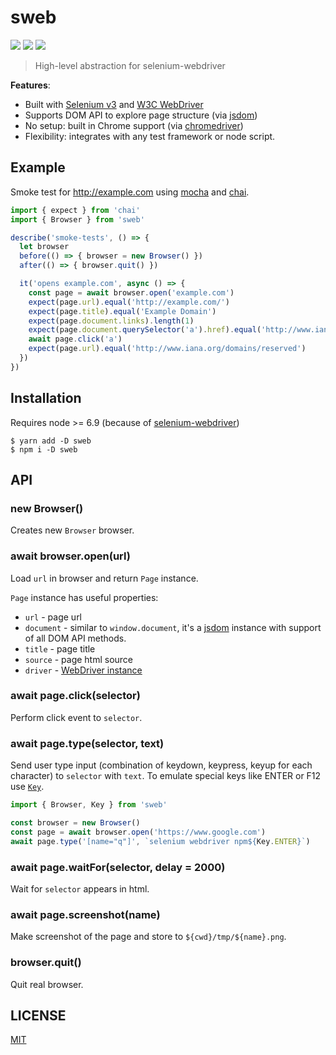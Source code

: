 # sweb

[![](https://travis-ci.org/alekseykulikov/sweb.png)](https://travis-ci.org/alekseykulikov/sweb)
[![](https://img.shields.io/npm/v/sweb.svg)](https://npmjs.org/package/sweb)
[![](https://img.shields.io/badge/code%20style-standard-brightgreen.svg)](http://standardjs.com/)

> High-level abstraction for selenium-webdriver

**Features**:
- Built with [Selenium v3](https://seleniumhq.wordpress.com/2016/10/13/selenium-3-0-out-now/) and [W3C WebDriver](https://www.w3.org/TR/webdriver/)
- Supports DOM API to explore page structure (via [jsdom](https://github.com/tmpvar/jsdom))
- No setup: built in Chrome support (via [chromedriver](https://github.com/giggio/node-chromedriver))
- Flexibility: integrates with any test framework or node script.

## Example

Smoke test for http://example.com
using [mocha](https://mochajs.org/) and [chai](http://chaijs.com/).

```js
import { expect } from 'chai'
import { Browser } from 'sweb'

describe('smoke-tests', () => {
  let browser
  before(() => { browser = new Browser() })
  after(() => { browser.quit() })

  it('opens example.com', async () => {
    const page = await browser.open('example.com')
    expect(page.url).equal('http://example.com/')
    expect(page.title).equal('Example Domain')
    expect(page.document.links).length(1)
    expect(page.document.querySelector('a').href).equal('http://www.iana.org/domains/example')
    await page.click('a')
    expect(page.url).equal('http://www.iana.org/domains/reserved')
  })
})
```

## Installation

Requires node >= 6.9 (because of [selenium-webdriver](https://www.npmjs.com/package/selenium-webdriver#projected-support-schedule))

    $ yarn add -D sweb
    $ npm i -D sweb

## API

### new Browser()

Creates new `Browser` browser.

### await browser.open(url)

Load `url` in browser and return `Page` instance.

`Page` instance has useful properties:
- `url` - page url
- `document` - similar to `window.document`, it's a [jsdom](https://github.com/tmpvar/jsdom) instance with support of all DOM API methods.
- `title` - page title
- `source` - page html source
- `driver` - [WebDriver instance](http://seleniumhq.github.io/selenium/docs/api/javascript/module/selenium-webdriver/lib/webdriver_exports_WebDriver.html)

### await page.click(selector)

Perform click event to `selector`.

### await page.type(selector, text)

Send user type input (combination of keydown, keypress, keyup for each character) to `selector` with `text`.
To emulate special keys like ENTER or F12 use [`Key`](http://seleniumhq.github.io/selenium/docs/api/javascript/module/selenium-webdriver/index_exports_Key.html).

```js
import { Browser, Key } from 'sweb'

const browser = new Browser()
const page = await browser.open('https://www.google.com')
await page.type('[name="q"]', `selenium webdriver npm${Key.ENTER}`)
```

### await page.waitFor(selector, delay = 2000)

Wait for `selector` appears in html.

### await page.screenshot(name)

Make screenshot of the page and store to `${cwd}/tmp/${name}.png`.

### browser.quit()

Quit real browser.

## LICENSE

[MIT](./LICENSE)
